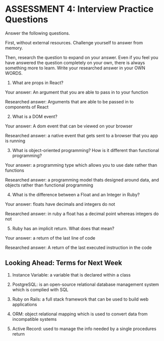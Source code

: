 # ASSESSMENT 4: Interview Practice Questions

Answer the following questions.

First, without external resources. Challenge yourself to answer from memory.

Then, research the question to expand on your answer. Even if you feel you have answered the question completely on your own, there is always something more to learn. Write your researched answer in your OWN WORDS.

1. What are props in React?

Your answer: An argument that you are able to pass in to your function

Researched answer: Arguments that are able to be passed in to components of React

2. What is a DOM event?

Your answer: A dom event that can be viewed on your browser

Researched answer: a native event that gets sent to a browser that you app is running

3. What is object-oriented programming? How is it different than functional programming?

Your answer: a programming type which allows you to use date rather than functions

Researched answer: a programming model thats designed around data, and objects rather than functional programming

4. What is the difference between a Float and an Integer in Ruby?

Your answer: floats have decimals and integers do not

Researched answer: in ruby a float has a decimal point whereas integers do not

5. Ruby has an implicit return. What does that mean?

Your answer: a return of the last line of code

Researched answer: A return of the last executed instruction in the code

## Looking Ahead: Terms for Next Week

1. Instance Variable: a variable that is declared within a class

2. PostgreSQL: is an open-source relational database management system which is complied with SQL

3. Ruby on Rails: a full stack framework that can be used to build web applications

4. ORM: object relational mapping which is used to convert data from incompatible systems

5. Active Record: used to manage the info needed by a single procedures return
